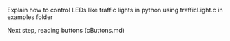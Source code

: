 Explain how to control LEDs like traffic lights in python using trafficLight.c in examples folder

Next step, reading buttons (cButtons.md)

